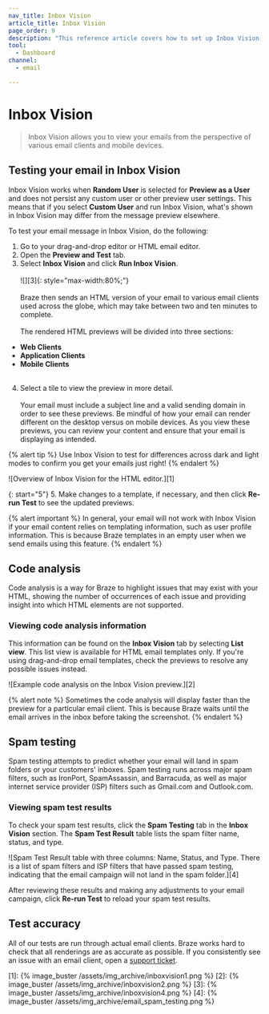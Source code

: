 ```yaml
---
nav_title: Inbox Vision
article_title: Inbox Vision
page_order: 9
description: "This reference article covers how to set up Inbox Vision, a feature that allows marketers to view their emails from the perspective of various email clients and mobile devices."
tool:
  - Dashboard
channel:
  - email

---
```


# Inbox Vision

> Inbox Vision allows you to view your emails from the perspective of various email clients and mobile devices. 

## Testing your email in Inbox Vision

Inbox Vision works when **Random User** is selected for **Preview as a User**  and does not persist any custom user or other preview user settings. This means that if you select **Custom User**  and run Inbox Vision, what's shown in Inbox Vision may differ from the message preview elsewhere. 

To test your email message in Inbox Vision, do the following:

1. Go to your drag-and-drop editor or HTML email editor. 
2. Open the **Preview and Test** tab.
3. Select **Inbox Vision** and click **Run Inbox Vision**. <br><br> ![][3]{: style="max-width:80%;"} <br><br> Braze then sends an HTML version of your email to various email clients used across the globe, which may take between two and ten minutes to complete. <br><br> The rendered HTML previews will be divided into three sections: 
- **Web Clients** 
- **Application Clients** 
- **Mobile Clients** <br><br>
4. Select a tile to view the preview in more detail. <br><br> Your email must include a subject line and a valid sending domain in order to see these previews. Be mindful of how your email can render different on the desktop versus on mobile devices. As you view these previews, you can review your content and ensure that your email is displaying as intended.

{% alert tip %}
Use Inbox Vision to test for differences across dark and light modes to confirm you get your emails just right!
{% endalert %}

![Overview of Inbox Vision for the HTML editor.][1]

{: start="5"}
5. Make changes to a template, if necessary, and then click **Re-run Test** to see the updated previews.

{% alert important %} 
In general, your email will not work with Inbox Vision if your email content relies on templating information, such as user profile information. This is because Braze templates in an empty user when we send emails using this feature. 
{% endalert %}

## Code analysis

Code analysis is a way for Braze to highlight issues that may exist with your HTML, showing the number of occurrences of each issue and providing insight into which HTML elements are not supported. 

### Viewing code analysis information

This information can be found on the **Inbox Vision** tab by selecting <i class="fas fa-list"></i> **List view**. This list view is available for HTML email templates only. If you're using drag-and-drop email templates, check the previews to resolve any possible issues instead.

![Example code analysis on the Inbox Vision preview.][2]

{% alert note %} 
Sometimes the code analysis will display faster than the preview for a particular email client. This is because Braze waits until the email arrives in the inbox before taking the screenshot. 
{% endalert %}

## Spam testing

Spam testing attempts to predict whether your email will land in spam folders or your customers' inboxes. Spam testing runs across major spam filters, such as IronPort, SpamAssassin, and Barracuda, as well as major internet service provider (ISP) filters such as Gmail.com and Outlook.com.

### Viewing spam test results

To check your spam test results, click the **Spam Testing** tab in the **Inbox Vision** section. The **Spam Test Result** table lists the spam filter name, status, and type.

![Spam Test Result table with three columns: Name, Status, and Type. There is a list of spam filters and ISP filters that have passed spam testing, indicating that the email campaign will not land in the spam folder.][4]

After reviewing these results and making any adjustments to your email campaign, click **Re-run Test** to reload your spam test results.

## Test accuracy

All of our tests are run through actual email clients. Braze works hard to check that all renderings are as accurate as possible. If you consistently see an issue with an email client, open a [support ticket]({{site.baseurl}}/braze_support/).

[1]: {% image_buster /assets/img_archive/inboxvision1.png %}
[2]: {% image_buster /assets/img_archive/inboxvision2.png %}
[3]: {% image_buster /assets/img_archive/inboxvision4.png %}
[4]: {% image_buster /assets/img_archive/email_spam_testing.png %}
